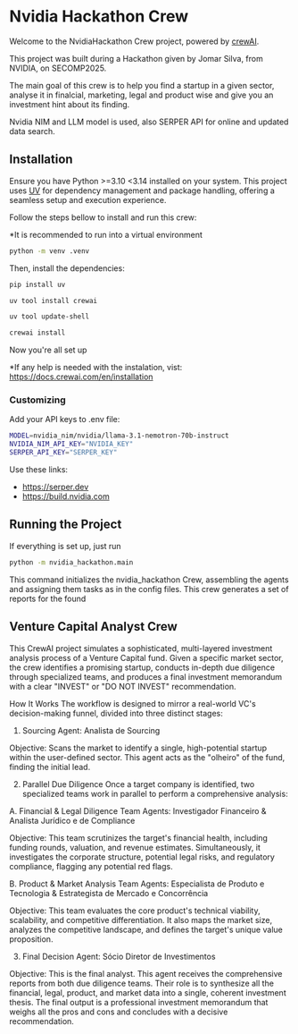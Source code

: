 # Nvidia Hackathon Crew

Welcome to the NvidiaHackathon Crew project, powered by [crewAI](https://crewai.com). 

This project was built during a Hackathon given by Jomar Silva, from NVIDIA, on SECOMP2025.

The main goal of this crew is to help you find a startup in a given sector, analyse it in finalcial, marketing, legal and product wise and give you an investment hint about its finding.

Nvidia NIM and LLM model is used, also SERPER API for online and updated data search. 

## Installation

Ensure you have Python >=3.10 <3.14 installed on your system. This project uses [UV](https://docs.astral.sh/uv/) for dependency management and package handling, offering a seamless setup and execution experience.

Follow the steps bellow to install and run this crew:

*It is recommended to run into a virtual environment
```bash
python -m venv .venv
```

Then, install the dependencies:
```bash
pip install uv

uv tool install crewai 

uv tool update-shell

crewai install
```

Now you're all set up

*If any help is needed with the instalation, vist: https://docs.crewai.com/en/installation

### Customizing
Add your API keys to .env file:

```bash
MODEL=nvidia_nim/nvidia/llama-3.1-nemotron-70b-instruct
NVIDIA_NIM_API_KEY="NVIDIA_KEY"
SERPER_API_KEY="SERPER_KEY"
```
Use these links: 
- https://serper.dev
- https://build.nvidia.com

## Running the Project

If everything is set up, just run

```bash
python -m nvidia_hackathon.main
```

This command initializes the nvidia_hackathon Crew, assembling the agents and assigning them tasks as in the config files. This crew generates a set of reports for the found 

## Venture Capital Analyst Crew 
This CrewAI project simulates a sophisticated, multi-layered investment analysis process of a Venture Capital fund. Given a specific market sector, the crew identifies a promising startup, conducts in-depth due diligence through specialized teams, and produces a final investment memorandum with a clear "INVEST" or "DO NOT INVEST" recommendation.

How It Works
The workflow is designed to mirror a real-world VC's decision-making funnel, divided into three distinct stages:

1. Sourcing
Agent: Analista de Sourcing

Objective: Scans the market to identify a single, high-potential startup within the user-defined sector. This agent acts as the "olheiro" of the fund, finding the initial lead.

2. Parallel Due Diligence
Once a target company is identified, two specialized teams work in parallel to perform a comprehensive analysis:

A. Financial & Legal Diligence Team
Agents: Investigador Financeiro & Analista Jurídico e de Compliance

Objective: This team scrutinizes the target's financial health, including funding rounds, valuation, and revenue estimates. Simultaneously, it investigates the corporate structure, potential legal risks, and regulatory compliance, flagging any potential red flags.

B. Product & Market Analysis Team
Agents: Especialista de Produto e Tecnologia & Estrategista de Mercado e Concorrência

Objective: This team evaluates the core product's technical viability, scalability, and competitive differentiation. It also maps the market size, analyzes the competitive landscape, and defines the target's unique value proposition.

3. Final Decision
Agent: Sócio Diretor de Investimentos

Objective: This is the final analyst. This agent receives the comprehensive reports from both due diligence teams. Their role is to synthesize all the financial, legal, product, and market data into a single, coherent investment thesis. The final output is a professional investment memorandum that weighs all the pros and cons and concludes with a decisive recommendation.
